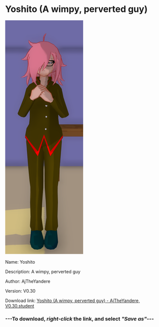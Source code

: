 # Yoshito (A wimpy, perverted guy)

<img src = "https://raw.githubusercontent.com/Arbiter1223/Daigaku-Gurashi-Custom-Students/master/Students/Files/Yoshito%20(A%20wimpy%2C%20perverted%20guy).png">

Name: Yoshito

Description: A wimpy, perverted guy

Author: AjTheYandere

Version: V0.30

Download link: <a href="https://raw.githubusercontent.com/Arbiter1223/Daigaku-Gurashi-Custom-Students/master/Students/Files/Yoshito%20(A%20wimpy%2C%20perverted%20guy)%20-%20AjTheYandere%2C%20V0.30.student">Yoshito (A wimpy, perverted guy) - AjTheYandere, V0.30.student</a>

### ---**To download, _right-click_ the link, and select _"Save as"_**---
